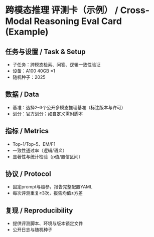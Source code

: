 # 跨模态推理 评测卡（示例） / Cross-Modal Reasoning Eval Card (Example)

## 任务与设置 / Task & Setup

- 子任务：跨模态检索、问答、逻辑一致性验证
- 设备：A100 40GB ×1
- 随机种子：2025

## 数据 / Data

- 基准：选择2–3个公开多模态推理基准（标注版本与许可）
- 划分：官方划分；如自定义需附脚本

## 指标 / Metrics

- Top-1/Top-5、EM/F1
- 一致性通过率（逻辑/语义）
- 显著性与统计检验（p值/置信区间）

## 协议 / Protocol

- 固定prompt与超参，报告完整配置YAML
- 每次评测重复≥3次，报告均值±方差

## 复现 / Reproducibility

- 提供评测脚本、环境与版本锁定文件
- 公开日志与随机种子
